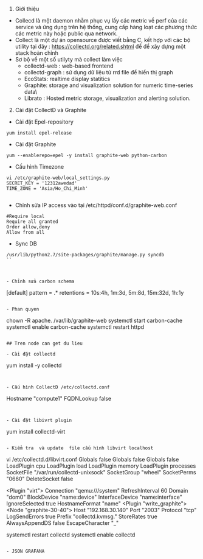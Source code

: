 

1. Giới thiệu 

- Collecd là một daemon nhằm phục vụ lấy các metric về perf của các service và ứng dụng trên hệ thống, cung cấp hàng loạt các phương thức các metric này hoặc public qua network.
- Collect là một dự án opensource được viết bằng C, kết hợp với các bộ utility tại đây : https://collectd.org/related.shtml để để xây dựng một stack hoàn chỉnh
- Sơ bộ về một số utilyty mà collect làm việc
    - collectd-web : web-based frontend
    - collectd-graph : sử dụng dữ liệu từ rrd file để hiển thị graph
    - EcoStats: realtime display statitics
    - Graphite: storage and  visualization solution for numeric time-series data\
    - Librato : Hosted metric storage, visualization and alerting solution.


2. Cài đặt CollectD và Graphite

- Cài đặt Epel-repository
```
yum install epel-release
```



- Cài đặt Graphite
```
yum --enablerepo=epel -y install graphite-web python-carbon

```

- Cấu hình Timezone 
```
vi /etc/graphite-web/local_settings.py 
SECRET_KEY = '12312awedad'
TIME_ZONE = 'Asia/Ho_Chi_Minh'


```

- Chỉnh sửa IP access vào tại  /etc/httpd/conf.d/graphite-web.conf
```
#Require local
Require all granted
Order allow,deny
Allow from all
```

- Sync DB 
```
/usr/lib/python2.7/site-packages/graphite/manage.py syncdb
``



- Chỉnh sửa carbon schema   
```
[default]
pattern = .*
retentions = 10s:4h, 1m:3d, 5m:8d, 15m:32d, 1h:1y
```

- Phan quyen 
```
chown -R apache. /var/lib/graphite-web
systemctl start carbon-cache
systemctl enable carbon-cache
systemctl restart httpd
```

## Tren node can get du lieu 

- Cài đặt collectd
```
yum install -y collectd
```


- Cấu hình CollectD /etc/collectd.conf
```
Hostname    "compute1" 
FQDNLookup   false

```


- Cài đặt libivrt plugin 
```
yum install collectd-virt
```

- Kiểm tra  và update  file cấu hình libvirt localhost 
```
vi  /etc/collectd.d/libvirt.conf 
<LoadPlugin virt>
 Globals false
</LoadPlugin>
<LoadPlugin write_graphite>
 Globals false
</LoadPlugin>
<LoadPlugin unixsock>
 Globals false
</LoadPlugin>
LoadPlugin cpu
LoadPlugin load
LoadPlugin memory
LoadPlugin processes
<Plugin unixsock>
    SocketFile "/var/run/collectd-unixsock"
    SocketGroup "wheel"
    SocketPerms "0660"
    DeleteSocket false
</Plugin>

 <Plugin "virt">
  Connection "qemu:///system"
  RefreshInterval 60
  Domain "dom0"
  BlockDevice "name:device"
  InterfaceDevice "name:interface"
  IgnoreSelected true
  HostnameFormat "name"
</Plugin>
<Plugin "write_graphite">
    <Node "graphite-30-40">
      Host "192.168.30.140"
      Port "2003"
      Protocol "tcp"
      LogSendErrors true
      Prefix "collectd.kvmsg."
      StoreRates true
      AlwaysAppendDS false
      EscapeCharacter "_"
    </Node>
</Plugin>
  
systemctl restart collectd
systemctl enable collectd

```

- JSON GRAFANA 
```

```